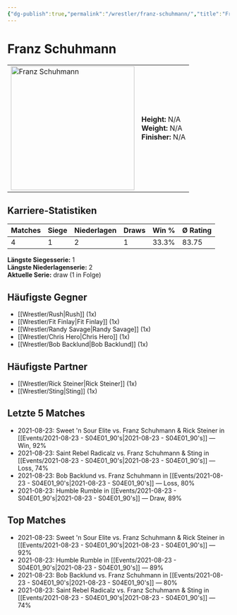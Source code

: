 ```yaml
---
{"dg-publish":true,"permalink":"/wrestler/franz-schuhmann/","title":"Franz Schuhmann","tags":["wrestler"],"noteIcon":""}
---
```



# Franz Schuhmann

<table>
        <tr>
        <td><img src="https://github.com/CptSpaulding1980/choke-slam-wrestling/releases/download/images/Franz_Schuhmann.png" width="280" alt="Franz Schuhmann"></td>
        <td>
        <b>Height:</b> N/A<br>
        <b>Weight:</b> N/A<br>
        <b>Finisher:</b> N/A<br>
        </td>
        </tr>
        </table>
        

## Karriere-Statistiken

| Matches | Siege | Niederlagen | Draws | Win % | Ø Rating |
|---------|-------|-------------|-------|-------|-----------|
| 4 | 1 | 2 | 1 | 33.3% | 83.75 |

**Längste Siegesserie:** 1<br>**Längste Niederlagenserie:** 2<br>**Aktuelle Serie:** draw (1 in Folge)


## Häufigste Gegner
- [[Wrestler/Rush\|Rush]] (1x)
- [[Wrestler/Fit Finlay\|Fit Finlay]] (1x)
- [[Wrestler/Randy Savage\|Randy Savage]] (1x)
- [[Wrestler/Chris Hero\|Chris Hero]] (1x)
- [[Wrestler/Bob Backlund\|Bob Backlund]] (1x)

## Häufigste Partner
- [[Wrestler/Rick Steiner\|Rick Steiner]] (1x)
- [[Wrestler/Sting\|Sting]] (1x)

## Letzte 5 Matches
- 2021-08-23: Sweet 'n Sour Elite vs. Franz Schuhmann & Rick Steiner in [[Events/2021-08-23 - S04E01_90's\|2021-08-23 - S04E01_90's]] — Win, 92%
- 2021-08-23: Saint Rebel Radicalz vs. Franz Schuhmann & Sting in [[Events/2021-08-23 - S04E01_90's\|2021-08-23 - S04E01_90's]] — Loss, 74%
- 2021-08-23: Bob Backlund vs. Franz Schuhmann in [[Events/2021-08-23 - S04E01_90's\|2021-08-23 - S04E01_90's]] — Loss, 80%
- 2021-08-23: Humble Rumble in [[Events/2021-08-23 - S04E01_90's\|2021-08-23 - S04E01_90's]] — Draw, 89%

## Top Matches
- 2021-08-23: Sweet 'n Sour Elite vs. Franz Schuhmann & Rick Steiner in [[Events/2021-08-23 - S04E01_90's\|2021-08-23 - S04E01_90's]] — 92%
- 2021-08-23: Humble Rumble in [[Events/2021-08-23 - S04E01_90's\|2021-08-23 - S04E01_90's]] — 89%
- 2021-08-23: Bob Backlund vs. Franz Schuhmann in [[Events/2021-08-23 - S04E01_90's\|2021-08-23 - S04E01_90's]] — 80%
- 2021-08-23: Saint Rebel Radicalz vs. Franz Schuhmann & Sting in [[Events/2021-08-23 - S04E01_90's\|2021-08-23 - S04E01_90's]] — 74%
